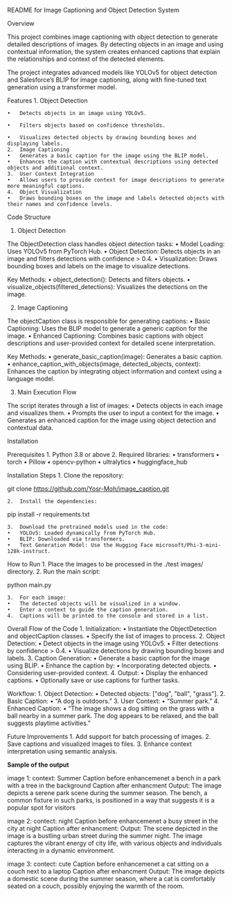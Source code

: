 README for Image Captioning and Object Detection System

Overview

This project combines image captioning with object detection to generate detailed descriptions of images. By detecting objects in an image and using contextual information, the system creates enhanced captions that explain the relationships and context of the detected elements.

The project integrates advanced models like YOLOv5 for object detection and Salesforce’s BLIP for image captioning, along with fine-tuned text generation using a transformer model.

Features
	1.	Object Detection

	•	Detects objects in an image using YOLOv5.

	•	Filters objects based on confidence thresholds.

	•	Visualizes detected objects by drawing bounding boxes and displaying labels.
	2.	Image Captioning
	•	Generates a basic caption for the image using the BLIP model.
	•	Enhances the caption with contextual descriptions using detected objects and additional context.
	3.	User Context Integration
	•	Allows users to provide context for image descriptions to generate more meaningful captions.
	4.	Object Visualization
	•	Draws bounding boxes on the image and labels detected objects with their names and confidence levels.

Code Structure

1. Object Detection

The ObjectDetection class handles object detection tasks:
	•	Model Loading: Uses YOLOv5 from PyTorch Hub.
	•	Object Detection: Detects objects in an image and filters detections with confidence > 0.4.
	•	Visualization: Draws bounding boxes and labels on the image to visualize detections.

Key Methods:
	•	object_detection(): Detects and filters objects.
	•	visualize_objects(filtered_detections): Visualizes the detections on the image.

2. Image Captioning

The objectCaption class is responsible for generating captions:
	•	Basic Captioning: Uses the BLIP model to generate a generic caption for the image.
	•	Enhanced Captioning: Combines basic captions with object descriptions and user-provided context for detailed scene interpretation.

Key Methods:
	•	generate_basic_caption(image): Generates a basic caption.
	•	enhance_caption_with_objects(image, detected_objects, context): Enhances the caption by integrating object information and context using a language model.

3. Main Execution Flow

The script iterates through a list of images:
	•	Detects objects in each image and visualizes them.
	•	Prompts the user to input a context for the image.
	•	Generates an enhanced caption for the image using object detection and contextual data.

Installation

Prerequisites
	1.	Python 3.8 or above
	2.	Required libraries:
	•	transformers
	•	torch
	•	Pillow
	•	opencv-python
	•	ultralytics
	•	huggingface_hub

Installation Steps
	1.	Clone the repository:

git clone https://github.com/Yosr-Moh/image_caption.git


	2.	Install the dependencies:

pip install -r requirements.txt


	3.	Download the pretrained models used in the code:
	•	YOLOv5: Loaded dynamically from PyTorch Hub.
	•	BLIP: Downloaded via transformers.
	•	Text Generation Model: Use the Hugging Face microsoft/Phi-3-mini-128k-instruct.

How to Run
	1.	Place the images to be processed in the ./test images/ directory.
	2.	Run the main script:

python main.py


	3.	For each image:
	•	The detected objects will be visualized in a window.
	•	Enter a context to guide the caption generation.
	4.	Captions will be printed to the console and stored in a list.

Overall Flow of the Code
	1.	Initialization:
	•	Instantiate the ObjectDetection and objectCaption classes.
	•	Specify the list of images to process.
	2.	Object Detection:
	•	Detect objects in the image using YOLOv5.
	•	Filter detections by confidence > 0.4.
	•	Visualize detections by drawing bounding boxes and labels.
	3.	Caption Generation:
	•	Generate a basic caption for the image using BLIP.
	•	Enhance the caption by:
	•	Incorporating detected objects.
	•	Considering user-provided context.
	4.	Output:
	•	Display the enhanced captions.
	•	Optionally save or use captions for further tasks.


Workflow:
	1.	Object Detection:
	•	Detected objects: ["dog", "ball", "grass"].
	2.	Basic Caption:
	•	“A dog is outdoors.”
	3.	User Context:
	•	“Summer park.”
	4.	Enhanced Caption:
	•	“The image shows a dog sitting on the grass with a ball nearby in a summer park. The dog appears to be relaxed, and the ball suggests playtime activities.”

Future Improvements
	1.	Add support for batch processing of images.
	2.	Save captions and visualized images to files.
	3.	Enhance context interpretation using semantic analysis.



**Sample of the output** 

image 1:
context: Summer
Caption before enhancemenet a bench in a park with a tree in the background
Caption after enhancment 
    Output:
        The image depicts a serene park scene during the summer season. The bench, a common fixture in such parks, is positioned in a way that suggests it is a popular spot for visitors

image 2:
contect: night 
Caption before enhancemenet a busy street in the city at night
Caption after enhancment:
Output:
        The scene depicted in the image is a bustling urban street during the summer night. The image captures the vibrant energy of city life, with various objects and individuals interacting in a dynamic environment.

image 3:
contect: cute 
Caption before enhancemenet a cat sitting on a couch next to a laptop
Caption after enhancment 
    Output:
        The image depicts a domestic scene during the summer season, where a cat is comfortably seated on a couch, possibly enjoying the warmth of the room.
